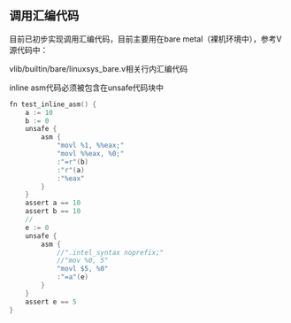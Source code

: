 ## 调用汇编代码

目前已初步实现调用汇编代码，目前主要用在bare metal（裸机环境中），参考V源代码中：

vlib/builtin/bare/linuxsys_bare.v相关行内汇编代码

inline asm代码必须被包含在unsafe代码块中

```go
fn test_inline_asm() {
	a := 10
	b := 0
	unsafe {
		asm {
			"movl %1, %%eax;"
			"movl %%eax, %0;"
			:"=r"(b)
			:"r"(a)
			:"%eax"
		}
	}
	assert a == 10
	assert b == 10
	//
	e := 0
	unsafe {
		asm {
			//".intel_syntax noprefix;"
			//"mov %0, 5"
			"movl $5, %0"
			:"=a"(e)
		}
	}
	assert e == 5
}
```

